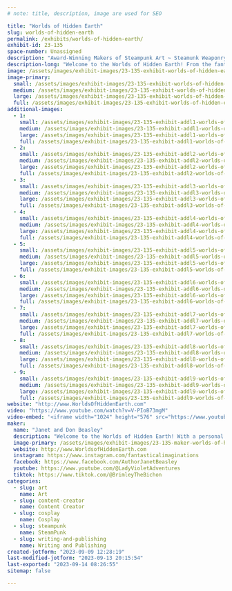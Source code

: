 ```yaml
---
# note: title, description, image are used for SEO

title: "Worlds of Hidden Earth"
slug: worlds-of-hidden-earth
permalink: /exhibits/worlds-of-hidden-earth/
exhibit-id: 23-135
space-number: Unassigned
description: "Award-Winning Makers of Steampunk Art ~ Steamunk Weaponry ~ Fantastical AI ~ High Fantasy Adventures"
description-long: "Welcome to the Worlds of Hidden Earth! From the fantastical imaginations of Don and Janet, creative makers since the 1980s, comes a universe of new worlds chock full of treasures, surprises, and discoveries! You'll definitely want to add their exhibit to your must-see list! Feast your eyes on their amazing Award-winning Steampunk Artistry including 3D Steampunk Weaponry and Steampunk Armor, AI Fantasy Graphics all of which are emcompassed into their Epic High Fantasy Series: Worlds of Hidden Earth. Meet the amazing makers, Don and Janet, to get their autographs and/or take photos. From the Worlds of Hidden Earth Series prepare to meet n' greet - take photos - and get autographs from the author, Janet Beasley, the main character Iona the warrior queen, her sidekick Wiskee, and Sir Bwana from Book 7 Planet Fire. Balthazar's (award-winning) warrior armor will be on display too - another creative piece and character (an automaton, hand crafted by Don and Janet) from Book 7 Planet Fire! Don and Janet have collectively combined all of their award-winning talents as makers into a fantasical realm you have to experience to believe!    "
image: /assets/images/exhibit-images/23-135-exhibit-worlds-of-hidden-earth-banner-steampunk-wohe-large.jpg
image-primary: 
  small: /assets/images/exhibit-images/23-135-exhibit-worlds-of-hidden-earth-banner-steampunk-wohe-small.jpg
  medium: /assets/images/exhibit-images/23-135-exhibit-worlds-of-hidden-earth-banner-steampunk-wohe-medium.jpg
  large: /assets/images/exhibit-images/23-135-exhibit-worlds-of-hidden-earth-banner-steampunk-wohe-large.jpg
  full: /assets/images/exhibit-images/23-135-exhibit-worlds-of-hidden-earth-banner-steampunk-wohe-full.jpg
additional-images: 
  - 1:
    small: /assets/images/exhibit-images/23-135-exhibit-addl1-worlds-of-hidden-earth-00000-best-with-brimley-small.jpg
    medium: /assets/images/exhibit-images/23-135-exhibit-addl1-worlds-of-hidden-earth-00000-best-with-brimley-medium.jpg
    large: /assets/images/exhibit-images/23-135-exhibit-addl1-worlds-of-hidden-earth-00000-best-with-brimley-large.jpg
    full: /assets/images/exhibit-images/23-135-exhibit-addl1-worlds-of-hidden-earth-00000-best-with-brimley-full.jpg
  - 2:
    small: /assets/images/exhibit-images/23-135-exhibit-addl2-worlds-of-hidden-earth-balthazar-peoples-choice-1-small.jpg
    medium: /assets/images/exhibit-images/23-135-exhibit-addl2-worlds-of-hidden-earth-balthazar-peoples-choice-1-medium.jpg
    large: /assets/images/exhibit-images/23-135-exhibit-addl2-worlds-of-hidden-earth-balthazar-peoples-choice-1-large.jpg
    full: /assets/images/exhibit-images/23-135-exhibit-addl2-worlds-of-hidden-earth-balthazar-peoples-choice-1-full.jpg
  - 3:
    small: /assets/images/exhibit-images/23-135-exhibit-addl3-worlds-of-hidden-earth-balthazar-peoples-choice-2-small.jpg
    medium: /assets/images/exhibit-images/23-135-exhibit-addl3-worlds-of-hidden-earth-balthazar-peoples-choice-2-medium.jpg
    large: /assets/images/exhibit-images/23-135-exhibit-addl3-worlds-of-hidden-earth-balthazar-peoples-choice-2-large.jpg
    full: /assets/images/exhibit-images/23-135-exhibit-addl3-worlds-of-hidden-earth-balthazar-peoples-choice-2-full.jpg
  - 4:
    small: /assets/images/exhibit-images/23-135-exhibit-addl4-worlds-of-hidden-earth-orlandoweeklymadethetop167-small.jpg
    medium: /assets/images/exhibit-images/23-135-exhibit-addl4-worlds-of-hidden-earth-orlandoweeklymadethetop167-medium.jpg
    large: /assets/images/exhibit-images/23-135-exhibit-addl4-worlds-of-hidden-earth-orlandoweeklymadethetop167-large.jpg
    full: /assets/images/exhibit-images/23-135-exhibit-addl4-worlds-of-hidden-earth-orlandoweeklymadethetop167-full.jpg
  - 5:
    small: /assets/images/exhibit-images/23-135-exhibit-addl5-worlds-of-hidden-earth-taw-300pix-small.jpg
    medium: /assets/images/exhibit-images/23-135-exhibit-addl5-worlds-of-hidden-earth-taw-300pix-medium.jpg
    large: /assets/images/exhibit-images/23-135-exhibit-addl5-worlds-of-hidden-earth-taw-300pix-large.jpg
    full: /assets/images/exhibit-images/23-135-exhibit-addl5-worlds-of-hidden-earth-taw-300pix-full.jpg
  - 6:
    small: /assets/images/exhibit-images/23-135-exhibit-addl6-worlds-of-hidden-earth-tbotat-cover-300pix-small.jpg
    medium: /assets/images/exhibit-images/23-135-exhibit-addl6-worlds-of-hidden-earth-tbotat-cover-300pix-medium.jpg
    large: /assets/images/exhibit-images/23-135-exhibit-addl6-worlds-of-hidden-earth-tbotat-cover-300pix-large.jpg
    full: /assets/images/exhibit-images/23-135-exhibit-addl6-worlds-of-hidden-earth-tbotat-cover-300pix-full.jpg
  - 7:
    small: /assets/images/exhibit-images/23-135-exhibit-addl7-worlds-of-hidden-earth-wohe-color-black-1-small.png
    medium: /assets/images/exhibit-images/23-135-exhibit-addl7-worlds-of-hidden-earth-wohe-color-black-1-medium.png
    large: /assets/images/exhibit-images/23-135-exhibit-addl7-worlds-of-hidden-earth-wohe-color-black-1-large.png
    full: /assets/images/exhibit-images/23-135-exhibit-addl7-worlds-of-hidden-earth-wohe-color-black-1-full.png
  - 8:
    small: /assets/images/exhibit-images/23-135-exhibit-addl8-worlds-of-hidden-earth-wohe-color-black1-small.png
    medium: /assets/images/exhibit-images/23-135-exhibit-addl8-worlds-of-hidden-earth-wohe-color-black1-medium.png
    large: /assets/images/exhibit-images/23-135-exhibit-addl8-worlds-of-hidden-earth-wohe-color-black1-large.png
    full: /assets/images/exhibit-images/23-135-exhibit-addl8-worlds-of-hidden-earth-wohe-color-black1-full.png
  - 9:
    small: /assets/images/exhibit-images/23-135-exhibit-addl9-worlds-of-hidden-earth-44-wohefblogo-3529-small.png
    medium: /assets/images/exhibit-images/23-135-exhibit-addl9-worlds-of-hidden-earth-44-wohefblogo-3529-medium.png
    large: /assets/images/exhibit-images/23-135-exhibit-addl9-worlds-of-hidden-earth-44-wohefblogo-3529-large.png
    full: /assets/images/exhibit-images/23-135-exhibit-addl9-worlds-of-hidden-earth-44-wohefblogo-3529-full.png
website: "http://www.WorldsOfHiddenEarth.com"
video: "https://www.youtube.com/watch?v=V-PIoB73mgM"
video-embed: '<iframe width="1024" height="576" src="https://www.youtube.com/embed/V-PIoB73mgM?feature=oembed" frameborder="0" allow="accelerometer; autoplay; clipboard-write; encrypted-media; gyroscope; picture-in-picture; web-share" allowfullscreen title="CREATIVE FUND RAISER: Worlds of Hidden Earth Books~Movies~Mini Series"></iframe>'
maker: 
  name: "Janet and Don Beasley"
  description: "Welcome to the Worlds of Hidden Earth! With a personal inviation from Angel Studios to submit a professional short video for consideration of feature films and/or series - you're gonna wanna see this exhibit! Be transported into never-before-seen realms of creative genius and become an instant fan of this up and coming visually stunning universe! Makers Janet and Don are eclectic, award-winning artists who possess fantastical imaginations in the realms of making creative AI graphics, awe-inspiring steampunk weaponry, jaw-dropping steampunk artwork, and extremely creative authorship of a completed 8 novel high epic fantasy adventure that presents new worlds, cultures, and languages. Their steampunk art received People's Choice award twice at Orlando Museum of Art First Thursday events. The Beasleys have exhibited at Maker Faire Orlando in the past and have received many kudos and interest. (They chose to take a break from exhibiting to care for elderly parents) As returning exhibitors, this dynamic duo is upping their game! Once known as BeaslePunk, they are now known as Worlds of Hidden Earth. They've strategically expanded their unique maker abilities by incorporating their steampunk creations (weaponry, art, armor, and costuming) into their completed 8 novel series which is being presented for consideration by a professional guild to move forward into the production of either feature films or a series. Their certified therapy/service dog, Brimley, is also trained in agility and TV and film, and makes appearances as the popular dog character found in the Beasley's World's of Hidden Earth series. Janet appears as the artist and author of the series - of course wearing her steampunk best. Don appears as an artist and a popular steampunk adventure character, sir Bwana (complete with 10' wings) from Worlds of Hidden Earth Book 7 Planet Fire. Also from Book 7 Don and Janet's prize creation will be present...the amazing armor of the steampunk warrior, Balthazar. The Beasleys are the makers of all of their stunning costumes as well. In addition, the pinnacle appearance is made by the protagonist of the entire series, Iona - an Irish  warrior queen played by a local actress. The exhibit by this team is chock full of eye-candy and wonderment, and transports fans into multiple worlds beyond their wildest dreams."
  image-primary: /assets/images/exhibit-images/23-135-maker-worlds-of-hidden-earth-wohefblogo-medium.png
  website: http://www.WorldsofHiddenEarth.com
  instagram: https://www.instagram.com/fantasticalimaginations
  facebook: https://www.facebook.com/AuthorJanetBeasley
  youtube: https://www.youtube.com/@LadyVioletAdventures
  tiktok: https://www.tiktok.com/@BrimleyTheBichon
categories: 
  - slug: art
    name: Art
  - slug: content-creator
    name: Content Creator
  - slug: cosplay
    name: Cosplay
  - slug: steampunk
    name: SteamPunk
  - slug: writing-and-publishing
    name: Writing and Publishing
created-jotform: "2023-09-09 12:28:19"
last-modified-jotform: "2023-09-13 20:15:54"
last-exported: "2023-09-14 08:26:55"
sitemap: false

---
```


